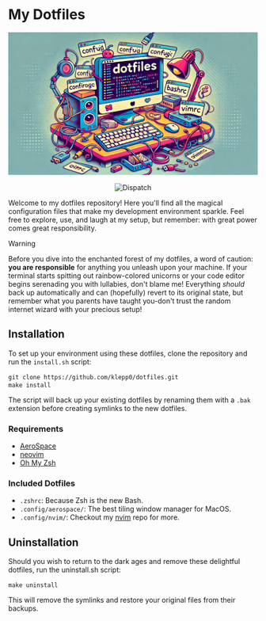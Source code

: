 # My Dotfiles

![dotfiles](./media/dotfiles.png)

<div align="center">

![Dispatch](https://github.com/klepp0/dotfiles/actions/workflows/update-nvim.yml/badge.svg)

</div>

Welcome to my dotfiles repository! Here you'll find all the magical configuration files that make my development environment sparkle. Feel free to explore, use, and laugh at my setup, but remember: with great power comes great responsibility.

> [!WARNING]
>
> Before you dive into the enchanted forest of my dotfiles, a word of caution: **you are responsible** for anything you unleash upon your machine. If your terminal starts spitting out rainbow-colored unicorns or your code editor begins serenading you with lullabies, don't blame me! Everything *should* back up automatically and can (hopefully) revert to its original state, but remember what you parents have taught you-don't trust the random internet wizard with your precious setup!

## Installation

To set up your environment using these dotfiles, clone the repository and run the `install.sh` script:

```shell
git clone https://github.com/klepp0/dotfiles.git
make install
```

The script will back up your existing dotfiles by renaming them with a `.bak` extension before creating symlinks to the new dotfiles.

### Requirements

- [AeroSpace](https://github.com/nikitabobko/AeroSpace)
- [neovim](https://github.com/neovim/neovim)
- [Oh My Zsh](https://github.com/ohmyzsh/ohmyzsh/)

### Included Dotfiles

- `.zshrc`: Because Zsh is the new Bash.
- `.config/aerospace/`: The best tiling window manager for MacOS.
- `.config/nvim/`: Checkout my [nvim](https://github.com/klepp0/nvim) repo for more.

## Uninstallation

Should you wish to return to the dark ages and remove these delightful dotfiles, run the uninstall.sh script:

```shell
make uninstall
```

This will remove the symlinks and restore your original files from their backups.
